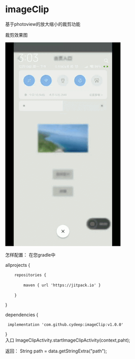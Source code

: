 # imageClip
基于photoview的放大缩小的裁剪功能

裁剪效果图

![image](https://github.com/cydeep/ImageEdit/blob/master/app/src/main/res/drawable/image_clip.gif)

怎样配置：
在您gradle中

allprojects {

        repositories {
        
            maven { url 'https://jitpack.io' }
        
        }
    
}
    
dependencies {

     implementation 'com.github.cydeep:imageClip:v1.0.0'
     
}  
入口
ImageClipActivity.startImageClipActivity(context,paht);

返回：
  String path = data.getStringExtra("path");
